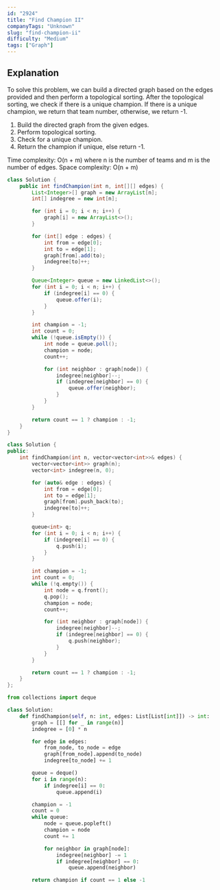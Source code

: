 ```yaml
---
id: "2924"
title: "Find Champion II"
companyTags: "Unknown"
slug: "find-champion-ii"
difficulty: "Medium"
tags: ["Graph"]
---
```


## Explanation
To solve this problem, we can build a directed graph based on the edges provided and then perform a topological sorting. After the topological sorting, we check if there is a unique champion. If there is a unique champion, we return that team number, otherwise, we return -1.

1. Build the directed graph from the given edges.
2. Perform topological sorting.
3. Check for a unique champion.
4. Return the champion if unique, else return -1.

Time complexity: O(n + m) where n is the number of teams and m is the number of edges.
Space complexity: O(n + m)
```java
class Solution {
    public int findChampion(int n, int[][] edges) {
        List<Integer>[] graph = new ArrayList[n];
        int[] indegree = new int[n];

        for (int i = 0; i < n; i++) {
            graph[i] = new ArrayList<>();
        }

        for (int[] edge : edges) {
            int from = edge[0];
            int to = edge[1];
            graph[from].add(to);
            indegree[to]++;
        }

        Queue<Integer> queue = new LinkedList<>();
        for (int i = 0; i < n; i++) {
            if (indegree[i] == 0) {
                queue.offer(i);
            }
        }

        int champion = -1;
        int count = 0;
        while (!queue.isEmpty()) {
            int node = queue.poll();
            champion = node;
            count++;

            for (int neighbor : graph[node]) {
                indegree[neighbor]--;
                if (indegree[neighbor] == 0) {
                    queue.offer(neighbor);
                }
            }
        }

        return count == 1 ? champion : -1;
    }
}
```

```cpp
class Solution {
public:
    int findChampion(int n, vector<vector<int>>& edges) {
        vector<vector<int>> graph(n);
        vector<int> indegree(n, 0);

        for (auto& edge : edges) {
            int from = edge[0];
            int to = edge[1];
            graph[from].push_back(to);
            indegree[to]++;
        }

        queue<int> q;
        for (int i = 0; i < n; i++) {
            if (indegree[i] == 0) {
                q.push(i);
            }
        }

        int champion = -1;
        int count = 0;
        while (!q.empty()) {
            int node = q.front();
            q.pop();
            champion = node;
            count++;

            for (int neighbor : graph[node]) {
                indegree[neighbor]--;
                if (indegree[neighbor] == 0) {
                    q.push(neighbor);
                }
            }
        }

        return count == 1 ? champion : -1;
    }
};
```

```python
from collections import deque

class Solution:
    def findChampion(self, n: int, edges: List[List[int]]) -> int:
        graph = [[] for _ in range(n)]
        indegree = [0] * n

        for edge in edges:
            from_node, to_node = edge
            graph[from_node].append(to_node)
            indegree[to_node] += 1

        queue = deque()
        for i in range(n):
            if indegree[i] == 0:
                queue.append(i)

        champion = -1
        count = 0
        while queue:
            node = queue.popleft()
            champion = node
            count += 1

            for neighbor in graph[node]:
                indegree[neighbor] -= 1
                if indegree[neighbor] == 0:
                    queue.append(neighbor)

        return champion if count == 1 else -1
```